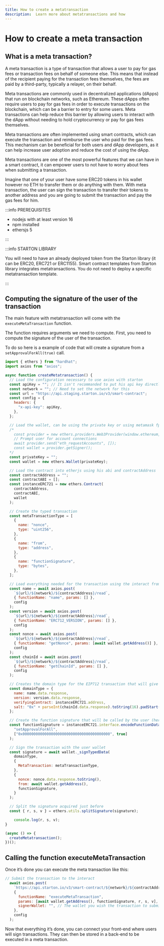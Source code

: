 ```yaml
---
title: How to create a metatransaction 
description:  Learn more about metatransactions and how 
---
```


# How to create a meta transaction

## What is a meta transaction?

A meta transaction is a type of transaction that allows a user to pay for gas fees or transaction fees on behalf of someone else. This means that instead of the recipient paying for the transaction fees themselves, the fees are paid by a third-party, typically a relayer, on their behalf.

Meta transactions are commonly used in decentralized applications (dApps) that run on blockchain networks, such as Ethereum. These dApps often require users to pay for gas fees in order to execute transactions on the blockchain, which can be a barrier to entry for some users. Meta transactions can help reduce this barrier by allowing users to interact with the dApp without needing to hold cryptocurrency or pay for gas fees themselves.

Meta transactions are often implemented using smart contracts, which can execute the transaction and reimburse the user who paid for the gas fees. This mechanism can be beneficial for both users and dApp developers, as it can help increase user adoption and reduce the cost of using the dApp.

Meta transactions are one of the most powerful features that we can have in a smart contract, it can empower users to not have to worry about fees when submitting a transaction.

Imagine that one of your user have some ERC20 tokens in his wallet however no ETH to transfer them or do anything with them. With meta transaction, the user can sign the transaction to transfer their tokens to another address and you are going to submit the transaction and pay the gas fees for him.


:::info PREREQUISITES 
- nodejs with at least version 16
- npm installed
- ethersjs 5

:::



:::info STARTON LIBRARY

You will need to have an already deployed token from the Starton library (it can be ERC20, ERC721 or ERC1155). Smart contract templates from Starton library integrates metatransactions.
You do not need to deploy a specific metatransaction template.

:::

## Computing the signature of the user of the transaction

The main feature with metatransaction will come with the `executeMetaTransaction` function. 

The function requires arguments we need to compute. First, you need to compute the signature of the user of the transaction. 

To do so here is a example of code that will create a signature from a `setApprovalForAll(true)` call.

```jsx
import { ethers } from "hardhat";
import axios from "axios";

async function createMetatransaction() {
  // Load the configuration necessary to use axios with starton
  const apiKey = ""; // It isn't recommanded to put his api key directly in his code but for the easiness of the tutorial we are going to put it here
  const network = ""; // Need to set the network for this
  const url = "https://api.staging.starton.io/v3/smart-contract";
  const config = {
    headers: {
      "x-api-key": apiKey,
    },
  };

  // Load the wallet, can be using the private key or using metamask fpr exemple with this code
  /*
    const provider = new ethers.providers.Web3Provider(window.ethereum, "any");
    // Prompt user for account connections
    await provider.send("eth_requestAccounts", []);
    const wallet = provider.getSigner();
  */
  const privateKey = "";
  const wallet = new ethers.Wallet(privateKey);

  // Load the contract into etherjs using his abi and contractAddress
  const contractAddress = "";
  const contractABI = [];
  const instanceERC721 = new ethers.Contract(
    contractAddress,
    contractABI,
    wallet
  );

  // Create the typed transaction
  const metaTransactionType = [
    {
      name: "nonce",
      type: "uint256",
    },
    {
      name: "from",
      type: "address",
    },
    {
      name: "functionSignature",
      type: "bytes",
    },
  ];

  // Load everything needed for the transaction using the interact from starton
  const name = await axios.post(
    `${url}/${network}/${contractAddress}/read`,
    { functionName: "name", params: [] },
    config
  );
  const version = await axios.post(
    `${url}/${network}/${contractAddress}/read`,
    { functionName: "ERC712_VERSION", params: [] },
    config
  );
  const nonce = await axios.post(
    `${url}/${network}/${contractAddress}/read`,
    { functionName: "getNonce", params: [await wallet.getAddress()] },
    config
  );
  const chainId = await axios.post(
    `${url}/${network}/${contractAddress}/read`,
    { functionName: "getChainId", params: [] },
    config
  );

  // Creates the domain type for the EIP712 transaction that will give more insight on the transaction
  const domainType = {
    name: name.data.response,
    version: version.data.response,
    verifyingContract: instanceERC721.address,
    salt: "0x" + parseInt(chainId.data.response).toString(16).padStart(64, "0"),
  };

  // Create the function signature that will be called by the user (here a setApprovalForAll but it can be anything from the contract)
  const functionSignature = instanceERC721.interface.encodeFunctionData(
    "setApprovalForAll",
    ["0x0000000000000000000000000000000000000000", true]
  );

  // Sign the transaction with the user wallet
  const signature = await wallet._signTypedData(
    domainType,
    {
      MetaTransaction: metaTransactionType,
    },
    {
      nonce: nonce.data.response.toString(),
      from: await wallet.getAddress(),
      functionSignature,
    }
  );

  // Split the signature acquired just before
  const { r, s, v } = ethers.utils.splitSignature(signature);

	console.log(r, s, v);
}

(async () => {
  createMetatransaction();
})();
```

## Calling the function executeMetaTransaction

Once it’s done you can execute the meta transaction like this:

```jsx
// Submit the transaction to the interact
  await axios.post(
    `https://api.starton.io/v3/smart-contract/${network}/${contractAddress}/call`,
    {
      functionName: "executeMetaTransaction",
      params: [await wallet.getAddress(), functionSignature, r, s, v],
      signerWallet: "", // The wallet you wish the transaction to submit
    },
    config
  );
```


Now that everything it’s done, you can connect your front-end where users will sign transactions. They can then be stored in a back-end to be executed in a meta transaction.